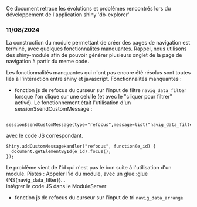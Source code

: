 
Ce document retrace les évolutions et problèmes rencontrés lors du développement de l'application shiny 'db-explorer'


### 11/08/2024 
La construction du module permettant de créer des pages de navigation est terminé, avec quelques fonctionnalités manquantes. 
Rappel, nous utilisons des shiny-module afin de pouvoir générer plusieurs onglet de la page de navigation à partir du meme code. 

Les fonctionnalités manquantes qui n'ont pas encore été résolus sont toutes liés à l'intéraction entre shiny et javascript. 
Fonctionnalités manquantes : 

- fonction js de refocus du curseur sur l'input de filtre `navig_data_filter` lorsque l'on clique sur une celulle (et avec le "cliquer pour filtrer" activé). 
Le fonctionnement était l'utilisation d'un session$sendCustomMessage : 
```{r, eval=F}

session$sendCustomMessage(type="refocus",message=list("navig_data_filter"))
```
avec le code JS correspondant. 
```
Shiny.addCustomMessageHandler("refocus", function(e_id) {
  document.getElementById(e_id).focus();
});

```
Le problème vient de l'id qui n'est pas le bon suite à l'utilisation d'un module. 
Pistes : 
Appeler l'id du module, avec un glue::glue {NS(navig_data_filter)}...   
intégrer le code JS dans le ModuleServer


- fonction js de refocus du curseur sur l'input de tri `navig_data_arrange`



